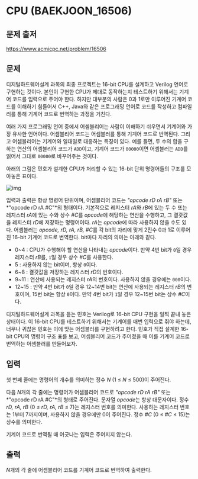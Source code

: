 # CPU (BAEKJOON_16506)



## 문제 출저

https://www.acmicpc.net/problem/16506



## 문제

디지털하드웨어설계 과목의 최종 프로젝트는 16-bit CPU를 설계하고 Verilog 언어로 구현하는 것이다. 본인이 구현한 CPU가 제대로 동작하는지 테스트하기 위해서는 기계어 코드를 입력으로 주어야 한다. 하지만 대부분의 사람은 0과 1로만 이루어진 기계어 코드를 이해하기 힘들어서 C++, Java와 같은 프로그래밍 언어로 코드를 작성하고 컴파일러를 통해 기계어 코드로 번역하는 과정을 거친다.

여러 가지 프로그래밍 언어 중에서 어셈블리어는 사람이 이해하기 쉬우면서 기계어와 가장 유사한 언어이다. 어셈블리어 코드는 어셈블러를 통해 기계어 코드로 번역된다. 그리고 어셈블리어는 기계어와 일대일로 대응하는 특징이 있다. 예를 들면, 두 수의 합을 구하는 연산의 어셈블리어 코드가 `ADD`이고, 기계어 코드가 `00000`이면 어셈블러는 `ADD`를 읽어서 그대로 `00000`로 바꾸어주는 것이다.

아래의 그림은 민호가 설계한 CPU가 처리할 수 있는 16-bit 단위 명령어들의 구조를 모아놓은 표이다.

![img](https://upload.acmicpc.net/00f0520a-b036-4407-96f6-bc0db2cea615/-/preview/)

입력과 출력은 항상 명령어 단위이며, 어셈블리어 코드는 *"opcode rD rA rB"* 또는 *"opcode rD rA #C"*의 형태이다. 기본적으로 레지스터 *rA*와 *rB*에 있는 두 수 또는 레지스터 *rA*에 있는 수와 상수 *#C*를 *opcode*에 해당하는 연산을 수행하고, 그 결괏값을 레지스터 *rD*에 저장하는 명령어이다. *rA*는 *opcode*에 따라 사용하지 않을 수도 있다. 어셈블러는 *opcode, rD, rA, rB, #C*를 각 bit의 자리에 맞게 2진수 0과 1로 이루어진 16-bit 기계어 코드로 변역한다. bit마다 자리의 의미는 아래와 같다.

- 0~4 : CPU가 수행해야 할 연산을 나타내는 *opcode*이다. 만약 4번 bit가 `0`일 경우 레지스터 *rB*를, `1`일 경우 상수 *#C*를 사용한다.
- 5 : 사용하지 않는 bit이며, 항상 `0`이다.
- 6~8 : 결괏값을 저장하는 레지스터 *rD*의 번호이다.
- 9~11 : 연산에 사용되는 레지스터 *rA*의 번호이다. 사용하지 않을 경우에는 `000`이다.
- 12~15 : 만약 4번 bit가 `0`일 경우 12~14번 bit는 연산에 사용되는 레지스터 *rB*의 번호이며, 15번 bit는 항상 `0`이다. 만약 4번 bit가 `1`일 경우 12~15번 bit는 상수 *#C*이다.

디지털하드웨어설계 과목을 듣는 민호는 Verilog로 16-bit CPU 구현을 일찍 끝내 놓은 상태이다. 이 16-bit CPU를 테스트하기 위해서는 기계어를 매번 입력으로 줘야 하는데, 너무나 귀찮은 민호는 이에 맞는 어셈블러를 구현하려고 한다. 민호가 직접 설계한 16-bit CPU의 명령어 구조 표를 보고, 어셈블리어 코드가 주어졌을 때 이를 기계어 코드로 번역하는 어셈블러를 만들어보자.



## 입력

첫 번째 줄에는 명령어의 개수를 의미하는 정수 *N* (1 ≤ *N* ≤ 500)이 주어진다.

다음 *N*개의 각 줄에는 명령어가 어셈블리어 코드로 *"opcode rD rA rB"* 또는 *"opcode rD rA #C"*의 형태로 주어진다. 문자열 *opcode*는 항상 대문자이다. 정수 *rD, rA, rB* (0 ≤ *rD, rA, rB* ≤ 7)는 레지스터 번호를 의미한다. 사용하는 레지스터 번호는 1부터 7까지이며, 사용하지 않을 경우에만 0이 주어진다. 정수 *#C* (0 ≤ *#C* ≤ 15)는 상수를 의미한다.

기계어 코드로 번역될 때 어긋나는 입력은 주어지지 않는다.



## 출력

*N*개의 각 줄에 어셈블리어 코드를 기계어 코드로 번역하여 출력한다.

